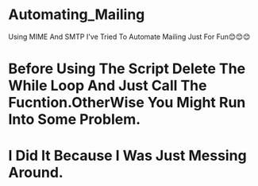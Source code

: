 # Automating_Mailing
Using MIME And SMTP I've Tried To Automate Mailing Just For Fun😊😊😊
# Before Using The Script Delete The While Loop And Just Call The Fucntion.OtherWise You Might Run Into Some Problem.
# I Did It Because I Was Just Messing Around.
